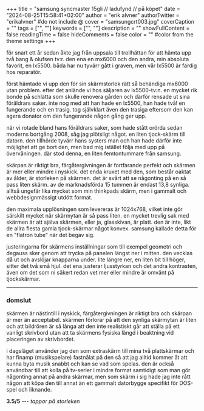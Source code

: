 +++
title = "samsung syncmaster 15gli // ladufynd // på köpet"
date = "2024-08-25T15:58:41+02:00"
author = "erik alvner"
authorTwitter = "erikalvner" #do not include @
cover = "samsungcrt003.jpg"
coverCaption = ""
tags = ["", ""]
keywords = ["", ""]
description = ""
showFullContent = false
readingTime = false
hideComments = false
color = "" #color from the theme settings
+++



för snart ett år sedan åkte jag från uppsala till trollhättan för att hämta upp två bang & olufsen tv:r. den ena en mx6000 och den andra, min absoluta favorit, en lx5500. båda har nu tyvärr gått i graven, men vår lx5500 är färdig hos reparatör.

först hämtade vi upp den för sin skärmstorlek rätt så behändiga mx6000 utan problem. efter det anlände vi hos säljaren av lx5500-tv:n. en mycket rik bonde på schlätta som skulle renovera gården och därför rensade ut sina föräldrars saker. inte nog med att han hade en lx5500, han hade två! en fungerande och en trasig. tog självklart även den trasiga eftersom den kan agera donator om den fungerande någon gång ger upp.

när vi rotade bland hans föräldrars saker, som hade stått orörda sedan moderns bortgång 2008, såg jag plötsligt något. en liten tjock-skärm till datorn. den tillhörde tyvärr hans systers man och han hade därför inte möjlighet att ge bort den, men bad mig istället följa med upp på övervåningen. där stod denna, en liten femtontummare från samsung. 

skärpan är riktigt bra, färgåtergivningen är fortfarande perfekt och skärmen är mer eller mindre i nyskick. det enda kruxet med den, som består oaktat av ålder, är storleken på skärmen. det är svårt att se någonting på en så pass liten skärm. av de marknadsförda 15 tummen är endast 13,8 synliga. alltså ungefär lika mycket som min thinkpads skärm, men i gammalt och webbdesignmässigt utdött format. 

den maximala upplösningen som levereras är 1024x768, vilket inte gör särskilt mycket när skärmytan är så pass liten. en mycket trevlig sak med skärmen är att själva skärmen, eller ja, glasskivan, är platt. den är inte, likt de allra flesta gamla tjock-skärmar något konvex. samsung kallade detta för en "flatron tube" när det begav sig. 

justeringarna för skärmens inställningar som till exempel geometri och degauss sker genom att trycka på panelen längst ner i mitten. den vecklas då ut och avslöjar knapparna under. lite längre ner, en liten bit till höger, sitter det två små hjul. det ena justerar ljusstyrkan och det andra kontrasten, även om det som ni säkert redan vet mer eller mindre är omvänt på tjockskärmar. 

----

### domslut

skärmen är nästintill i nyskick, färgåtergivningen är riktigt bra och skärpan är mer än acceptabel. skärmen förlorar på att den synliga skärmytan är liten och att bildrören är så långa att den inte realistiskt går att ställa på ett vanligt skrivbord utan att ta skärmens fysiska längd i beaktning vid placeringen av skrivbordet. 

i dagsläget använder jag den som extraskärm till mina två plattskärmar och har finamp (musikspelare) fastnålat på den så att jag alltid kommer åt att kunna byta musik snabbt och kan se vad som spelas. den är också användbar till att kolla på tv-serier i mindre format samtidigt som man gör någonting annat på andra skärmar, men som skärm i sig hade jag inte rått någon att köpa den till annat än ett gammalt datorbygge specifikt för DOS-spel och liknande.

**3.5/5** --- *tappar på storleken*